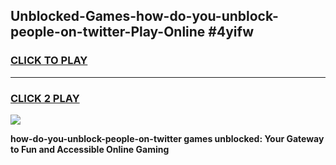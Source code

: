 
## Unblocked-Games-how-do-you-unblock-people-on-twitter-Play-Online #4yifw
<h3>
<a href="https://news.freeplayer.one?title=how-do-you-unblock-people-on-twitter&ref=3">CLICK TO PLAY</a></h3>
<hr>

<h3>
<a href="https://news.freeplayer.one?title=how-do-you-unblock-people-on-twitter&ref=3">CLICK 2 PLAY</a>
  
</h3>

<a href="https://news.freeplayer.one?title=how-do-you-unblock-people-on-twitter&ref=3"><img src="https://clearcache.store/games.png"></a>


**how-do-you-unblock-people-on-twitter games unblocked: Your Gateway to Fun and Accessible Online Gaming**
